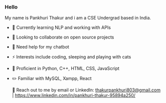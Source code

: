 ### Hello
My name is Pankhuri Thakur and i am a CSE Undergrad based in India.

- 🌱 Currently learning NLP and working with APIs
- 👯 Looking to collaborate on open source projects
- 🤔 Need help for my chatbot
- ⚡ Interests include coding, sleeping and playing with cats
- 🧠 Proficient in Python, C++, HTML, CSS, JavaScript
- ✏️ Familiar with MySQL, Xampp, React

  💬 Reach out to me by email or LinkedIn: thakurpankhuri803@gmail.com | https://www.linkedin.com/in/pankhuri-thakur-95894a250/ 
<!--
**punz321/punz321** is a ✨ _special_ ✨ repository because its `README.md` (this file) appears on your GitHub profile.

Here are some ideas to get you started:

- 🔭 I’m currently working on ..

-  Ask me about ...
- 📫 How to reach me: ...

-  Fun fact: ...
-->
